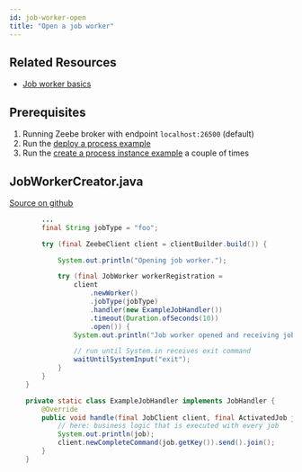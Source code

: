 ```yaml
---
id: job-worker-open
title: "Open a job worker"
---
```


## Related Resources

- [Job worker basics](/product-manuals/concepts/job-workers.md)

## Prerequisites

1. Running Zeebe broker with endpoint `localhost:26500` (default)
1. Run the [deploy a process example](process-deploy.md)
1. Run the [create a process instance example](process-instance-create.md) a couple of times

## JobWorkerCreator.java

[Source on github](https://github.com/zeebe-io/zeebe/tree/develop/samples/src/main/java/io/camunda/zeebe/example/job/JobWorkerCreator.java)

```java
        ...
        final String jobType = "foo";

        try (final ZeebeClient client = clientBuilder.build()) {

            System.out.println("Opening job worker.");

            try (final JobWorker workerRegistration =
                client
                    .newWorker()
                    .jobType(jobType)
                    .handler(new ExampleJobHandler())
                    .timeout(Duration.ofSeconds(10))
                    .open()) {
                System.out.println("Job worker opened and receiving jobs.");

                // run until System.in receives exit command
                waitUntilSystemInput("exit");
            }
        }
    }

    private static class ExampleJobHandler implements JobHandler {
        @Override
        public void handle(final JobClient client, final ActivatedJob job) {
            // here: business logic that is executed with every job
            System.out.println(job);
            client.newCompleteCommand(job.getKey()).send().join();
        }
    }
```
